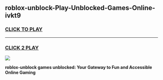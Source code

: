 
## roblox-unblock-Play-Unblocked-Games-Online-ivkt9
<h3>
<a href="https://premium76.site?title=roblox-unblock&ref=25A">CLICK TO PLAY</a></h3>
<hr>

<h3>
<a href="https://premium76.site?title=roblox-unblock&ref=25A">CLICK 2 PLAY</a>
  
</h3>

<a href="https://premium76.site?title=roblox-unblock&ref=25A"><img src="https://clearcache.store/games.png"></a>


**roblox-unblock games unblocked: Your Gateway to Fun and Accessible Online Gaming**
